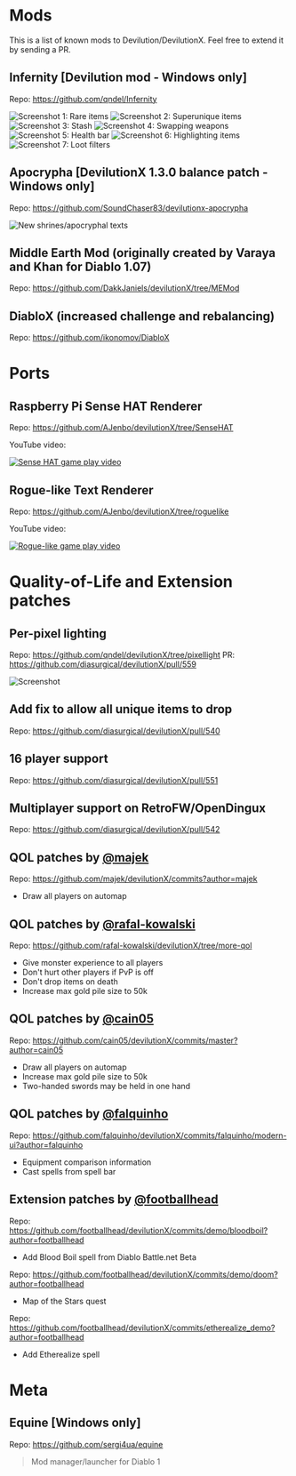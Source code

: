 # Mods

This is a list of known mods to Devilution/DevilutionX. Feel free to extend it by sending a PR.

## Infernity [Devilution mod - Windows only]

Repo: https://github.com/qndel/Infernity

![Screenshot 1: Rare items](https://i.imgur.com/bMdCWf1.jpg "rare item")
![Screenshot 2: Superunique items](https://i.imgur.com/ALDfiEH.jpg "superunique item")
![Screenshot 3: Stash](https://i.imgur.com/jMJBhRp.png "stash")
![Screenshot 4: Swapping weapons](https://i.imgur.com/mEzQpyF.jpg "swapping weapons")
![Screenshot 5: Health bar](https://i.imgur.com/4y2DdyX.jpg "health bar and highlighing in combat")
![Screenshot 6: Highlighting items](https://i.imgur.com/xQrMDFA.jpg "highlighting items with alt")
![Screenshot 7: Loot filters](https://i.imgur.com/cPSnknD.jpg "loot filters to customize names and colors")

## Apocrypha [DevilutionX 1.3.0 balance patch - Windows only]

Repo: https://github.com/SoundChaser83/devilutionx-apocrypha

![New shrines/apocryphal texts](https://user-images.githubusercontent.com/54762359/146628251-00e20f67-01a0-49d6-b055-10df4509eda6.png)

## Middle Earth Mod (originally created by Varaya and Khan for Diablo 1.07)

Repo: https://github.com/DakkJaniels/devilutionX/tree/MEMod

## DiabloX (increased challenge and rebalancing)

Repo: https://github.com/ikonomov/DiabloX

# Ports

## Raspberry Pi Sense HAT Renderer

Repo: https://github.com/AJenbo/devilutionX/tree/SenseHAT

YouTube video:

[![Sense HAT game play video](https://img.youtube.com/vi/756WmJguxZA/0.jpg)](https://www.youtube.com/watch?v=756WmJguxZA "Sense HAT game play video")

## Rogue-like Text Renderer

Repo: https://github.com/AJenbo/devilutionX/tree/roguelike

YouTube video:

[![Rogue-like game play video](https://img.youtube.com/vi/3p9j7j2SVOA/0.jpg)](https://www.youtube.com/watch?v=3p9j7j2SVOA "Rogue-like game play video")

# Quality-of-Life and Extension patches

## Per-pixel lighting

Repo: https://github.com/qndel/devilutionX/tree/pixellight
PR: https://github.com/diasurgical/devilutionX/pull/559

![Screenshot](https://user-images.githubusercontent.com/14297035/73365812-2bcf4200-42ad-11ea-9916-9f9d4b12f791.png "Per-pixel lighting")

##  Add fix to allow all unique items to drop

Repo: https://github.com/diasurgical/devilutionX/pull/540

## 16 player support

Repo: https://github.com/diasurgical/devilutionX/pull/551

## Multiplayer support on RetroFW/OpenDingux

Repo: https://github.com/diasurgical/devilutionX/pull/542

## QOL patches by [@majek](https://github.com/majek)

Repo: https://github.com/majek/devilutionX/commits?author=majek

* Draw all players on automap

## QOL patches by [@rafal-kowalski](https://github.com/rafal-kowalski)

Repo: https://github.com/rafal-kowalski/devilutionX/tree/more-qol

* Give monster experience to all players
* Don't hurt other players if PvP is off
* Don't drop items on death
* Increase max gold pile size to 50k

## QOL patches by [@cain05](https://github.com/cain05)

Repo: https://github.com/cain05/devilutionX/commits/master?author=cain05

* Draw all players on automap
* Increase max gold pile size to 50k
* Two-handed swords may be held in one hand

## QOL patches by [@falquinho](https://github.com/falquinho)

Repo: https://github.com/falquinho/devilutionX/commits/falquinho/modern-ui?author=falquinho

* Equipment comparison information
* Cast spells from spell bar

## Extension patches by [@footballhead](https://github.com/footballhead)

Repo: https://github.com/footballhead/devilutionX/commits/demo/bloodboil?author=footballhead

* Add Blood Boil spell from Diablo Battle.net Beta

Repo: https://github.com/footballhead/devilutionX/commits/demo/doom?author=footballhead

* Map of the Stars quest

Repo: https://github.com/footballhead/devilutionX/commits/etherealize_demo?author=footballhead

* Add Etherealize spell

# Meta

## Equine [Windows only]

Repo: https://github.com/sergi4ua/equine

> Mod manager/launcher for Diablo 1

